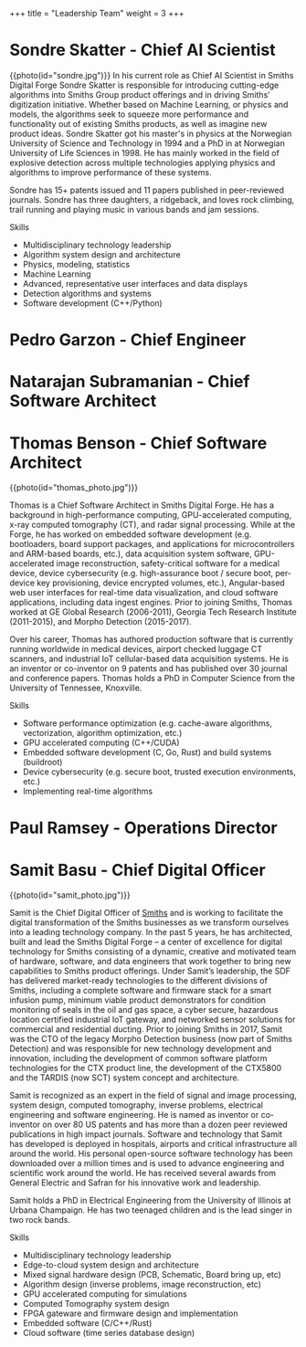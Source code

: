 +++
title = "Leadership Team"
weight = 3
+++

# Sondre Skatter - Chief AI Scientist
{{photo(id="sondre.jpg")}}
In his current role as Chief AI Scientist in Smiths Digital Forge Sondre Skatter is responsible for introducing cutting-edge algorithms into Smiths Group product offerings and in driving Smiths’ digitization initiative. Whether based on Machine Learning, or physics and models, the algorithms seek to squeeze more performance and functionality out of existing Smiths products, as well as imagine new product ideas. Sondre Skatter got his master's in physics at the Norwegian University of Science and Technology in 1994 and a PhD in at Norwegian University of Life Sciences in 1998. He has mainly worked in the field of explosive detection across multiple technologies applying physics and algorithms to improve performance of these systems. 

Sondre has 15+ patents issued and 11 papers published in peer-reviewed journals. Sondre has three daughters, a ridgeback, and loves rock climbing, trail running and playing music in various bands and jam sessions.

Skills

* Multidisciplinary technology leadership
* Algorithm system design and architecture
* Physics, modeling, statistics
* Machine Learning
* Advanced, representative user interfaces and data displays
* Detection algorithms and systems
* Software development (C++/Python)

# Pedro Garzon - Chief Engineer

# Natarajan Subramanian - Chief Software Architect

# Thomas Benson - Chief Software Architect

{{photo(id="thomas_photo.jpg")}}

Thomas is a Chief Software Architect in Smiths Digital Forge. He has a background in high-performance computing, GPU-accelerated computing, x-ray computed tomography (CT), and radar signal processing. While at the Forge, he has worked on embedded software development (e.g. bootloaders, board support packages, and applications for microcontrollers and ARM-based boards, etc.), data acquisition system software, GPU-accelerated image reconstruction, safety-critical software for a medical device, device cybersecurity (e.g. high-assurance boot / secure boot, per-device key provisioning, device encrypted volumes, etc.), Angular-based web user interfaces for real-time data visualization, and cloud software applications, including data ingest engines. Prior to joining Smiths, Thomas worked at GE Global Research (2006-2011), Georgia Tech Research Institute (2011-2015), and Morpho Detection (2015-2017).

Over his career, Thomas has authored production software that is currently running worldwide in medical devices, airport checked luggage CT scanners, and industrial IoT cellular-based data acquisition systems. He is an inventor or co-inventor on 9 patents and has published over 30 journal and conference papers. Thomas holds a PhD in Computer Science from the University of Tennessee, Knoxville.

Skills

* Software performance optimization (e.g. cache-aware algorithms, vectorization, algorithm optimization, etc.)
* GPU accelerated computing (C++/CUDA)
* Embedded software development (C, Go, Rust) and build systems (buildroot)
* Device cybersecurity (e.g. secure boot, trusted execution environments, etc.)
* Implementing real-time algorithms

# Paul Ramsey - Operations Director


# Samit Basu - Chief Digital Officer

{{photo(id="samit_photo.jpg")}}

Samit is the Chief Digital Officer of [Smiths](www.smiths.com) and is working to facilitate the digital transformation of the Smiths businesses as we transform ourselves into a leading technology company.  In the past 5 years, he has architected, built and lead the Smiths Digital Forge – a center of excellence for digital technology for Smiths consisting of a dynamic, creative and motivated team of hardware, software, and data engineers that work together to bring new capabilities to Smiths product offerings.   Under Samit’s leadership, the SDF has delivered market-ready technologies to the different divisions of Smiths, including a complete software and firmware stack for a smart infusion pump, minimum viable product demonstrators for condition monitoring of seals in the oil and gas space, a cyber secure, hazardous location certified industrial IoT gateway, and networked sensor solutions for commercial and residential ducting.  Prior to joining Smiths in 2017, Samit was the CTO of the legacy Morpho Detection business (now part of Smiths Detection) and was responsible for new technology development and innovation, including the development of common software platform technologies for the CTX product line, the development of the CTX5800 and the TARDIS (now SCT) system concept and architecture.
 
Samit is recognized as an expert in the field of signal and image processing, system design, computed tomography, inverse problems, electrical engineering and software engineering.  He is named as inventor or co-inventor on over 80 US patents and has more than a dozen peer reviewed publications in high impact journals.  Software and technology that Samit has developed is deployed in hospitals, airports and critical infrastructure all around the world.  His personal open-source software technology has been downloaded over a million times and is used to advance engineering and scientific work around the world.  He has received several awards from General Electric and Safran for his innovative work and leadership.
 
Samit holds a PhD in Electrical Engineering from the University of Illinois at Urbana Champaign.  He has two teenaged children and is the lead singer in two rock bands.

Skills

* Multidisciplinary technology leadership
* Edge-to-cloud system design and architecture
* Mixed signal hardware design (PCB, Schematic, Board bring up, etc)
* Algorithm design (inverse problems, image reconstruction, etc)
* GPU accelerated computing for simulations
* Computed Tomography system design
* FPGA gateware and firmware design and implementation
* Embedded software (C/C++/Rust)
* Cloud software (time series database design)
